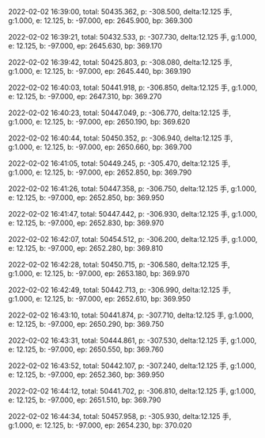 2022-02-02 16:39:00, total: 50435.362, p: -308.500, delta:12.125 手, g:1.000, e: 12.125, b: -97.000, ep: 2645.900, bp: 369.300

2022-02-02 16:39:21, total: 50432.533, p: -307.730, delta:12.125 手, g:1.000, e: 12.125, b: -97.000, ep: 2645.630, bp: 369.170

2022-02-02 16:39:42, total: 50425.803, p: -308.080, delta:12.125 手, g:1.000, e: 12.125, b: -97.000, ep: 2645.440, bp: 369.190

2022-02-02 16:40:03, total: 50441.918, p: -306.850, delta:12.125 手, g:1.000, e: 12.125, b: -97.000, ep: 2647.310, bp: 369.270

2022-02-02 16:40:23, total: 50447.049, p: -306.770, delta:12.125 手, g:1.000, e: 12.125, b: -97.000, ep: 2650.190, bp: 369.620

2022-02-02 16:40:44, total: 50450.352, p: -306.940, delta:12.125 手, g:1.000, e: 12.125, b: -97.000, ep: 2650.660, bp: 369.700

2022-02-02 16:41:05, total: 50449.245, p: -305.470, delta:12.125 手, g:1.000, e: 12.125, b: -97.000, ep: 2652.850, bp: 369.790

2022-02-02 16:41:26, total: 50447.358, p: -306.750, delta:12.125 手, g:1.000, e: 12.125, b: -97.000, ep: 2652.850, bp: 369.950

2022-02-02 16:41:47, total: 50447.442, p: -306.930, delta:12.125 手, g:1.000, e: 12.125, b: -97.000, ep: 2652.830, bp: 369.970

2022-02-02 16:42:07, total: 50454.512, p: -306.200, delta:12.125 手, g:1.000, e: 12.125, b: -97.000, ep: 2652.280, bp: 369.810

2022-02-02 16:42:28, total: 50450.715, p: -306.580, delta:12.125 手, g:1.000, e: 12.125, b: -97.000, ep: 2653.180, bp: 369.970

2022-02-02 16:42:49, total: 50442.713, p: -306.990, delta:12.125 手, g:1.000, e: 12.125, b: -97.000, ep: 2652.610, bp: 369.950

2022-02-02 16:43:10, total: 50441.874, p: -307.710, delta:12.125 手, g:1.000, e: 12.125, b: -97.000, ep: 2650.290, bp: 369.750

2022-02-02 16:43:31, total: 50444.861, p: -307.530, delta:12.125 手, g:1.000, e: 12.125, b: -97.000, ep: 2650.550, bp: 369.760

2022-02-02 16:43:52, total: 50442.107, p: -307.240, delta:12.125 手, g:1.000, e: 12.125, b: -97.000, ep: 2652.360, bp: 369.950

2022-02-02 16:44:12, total: 50441.702, p: -306.810, delta:12.125 手, g:1.000, e: 12.125, b: -97.000, ep: 2651.510, bp: 369.790

2022-02-02 16:44:34, total: 50457.958, p: -305.930, delta:12.125 手, g:1.000, e: 12.125, b: -97.000, ep: 2654.230, bp: 370.020